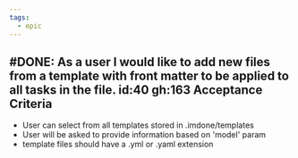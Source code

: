 ```yaml
---
tags:
  - epic
---
```

#DONE: As a user I would like to add new files from a template with front matter to be applied to all tasks in the file. id:40 gh:163
Acceptance Criteria
----
- User can select from all templates stored in .imdone/templates
- User will be asked to provide information based on 'model' param
- template files should have a .yml or .yaml extension
